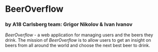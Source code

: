 #  BeerOverflow
### by A18 Carlsberg team: Grigor Nikolov & Ivan Ivanov  

*BeerOverflow* - a web application for managing users and the beers they drink.
The mission of *BeerOverflow* is to allow users to get an insight on beers from all around the world and choose the next
best beer to drink.
